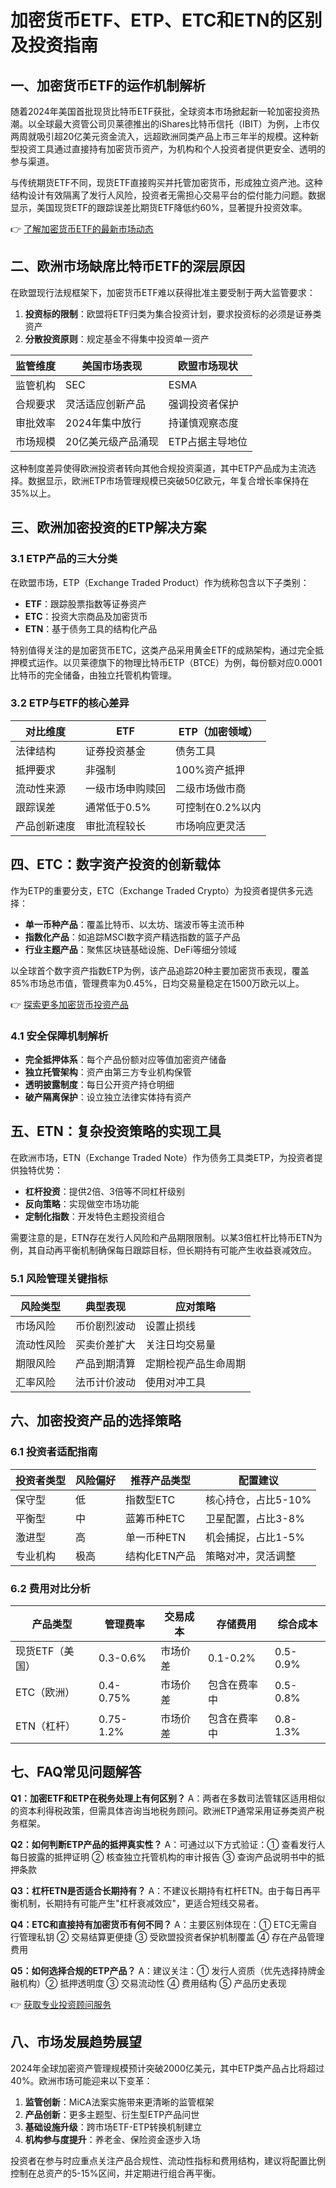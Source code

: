 # 加密货币ETF、ETP、ETC和ETN的区别及投资指南

## 一、加密货币ETF的运作机制解析

随着2024年美国首批现货比特币ETF获批，全球资本市场掀起新一轮加密投资热潮。以全球最大资管公司贝莱德推出的iShares比特币信托（IBIT）为例，上市仅两周就吸引超20亿美元资金流入，远超欧洲同类产品上市三年半的规模。这种新型投资工具通过直接持有加密货币资产，为机构和个人投资者提供更安全、透明的参与渠道。

与传统期货ETF不同，现货ETF直接购买并托管加密货币，形成独立资产池。这种结构设计有效隔离了发行人风险，投资者无需担心交易平台的偿付能力问题。数据显示，美国现货ETF的跟踪误差比期货ETF降低约60%，显著提升投资效率。

👉 [了解加密货币ETF的最新市场动态](https://bit.ly/okx_welcome)

## 二、欧洲市场缺席比特币ETF的深层原因

在欧盟现行法规框架下，加密货币ETF难以获得批准主要受制于两大监管要求：
1. **投资标的限制**：欧盟将ETF归类为集合投资计划，要求投资标的必须是证券类资产
2. **分散投资原则**：规定基金不得集中投资单一资产

| 监管维度       | 美国市场表现         | 欧盟市场现状         |
|----------------|----------------------|----------------------|
| 监管机构       | SEC                  | ESMA                 |
| 合规要求       | 灵活适应创新产品     | 强调投资者保护       |
| 审批效率       | 2024年集中放行       | 持谨慎观察态度       |
| 市场规模       | 20亿美元级产品涌现   | ETP占据主导地位      |

这种制度差异使得欧洲投资者转向其他合规投资渠道，其中ETP产品成为主流选择。数据显示，欧洲ETP市场管理规模已突破50亿欧元，年复合增长率保持在35%以上。

## 三、欧洲加密投资的ETP解决方案

### 3.1 ETP产品的三大分类
在欧盟市场，ETP（Exchange Traded Product）作为统称包含以下子类别：
- **ETF**：跟踪股票指数等证券资产
- **ETC**：投资大宗商品及加密货币
- **ETN**：基于债务工具的结构化产品

特别值得关注的是加密货币ETC，这类产品采用黄金ETF的成熟架构，通过完全抵押模式运作。以贝莱德旗下的物理比特币ETP（BTCE）为例，每份额对应0.0001比特币的完全储备，由独立托管机构管理。

### 3.2 ETP与ETF的核心差异
| 对比维度       | ETF                  | ETP（加密领域）      |
|----------------|----------------------|----------------------|
| 法律结构       | 证券投资基金         | 债务工具             |
| 抵押要求       | 非强制               | 100%资产抵押         |
| 流动性来源     | 一级市场申购赎回     | 二级市场做市商       |
| 跟踪误差       | 通常低于0.5%         | 可控制在0.2%以内     |
| 产品创新速度   | 审批流程较长         | 市场响应更灵活       |

## 四、ETC：数字资产投资的创新载体

作为ETP的重要分支，ETC（Exchange Traded Crypto）为投资者提供多元选择：
- **单一币种产品**：覆盖比特币、以太坊、瑞波币等主流币种
- **指数化产品**：如追踪MSCI数字资产精选指数的篮子产品
- **行业主题产品**：聚焦区块链基础设施、DeFi等细分领域

以全球首个数字资产指数ETP为例，该产品追踪20种主要加密货币表现，覆盖85%市场总市值，管理费率为0.45%，日均交易量稳定在1500万欧元以上。

👉 [探索更多加密货币投资产品](https://bit.ly/okx_welcome)

### 4.1 安全保障机制解析
- **完全抵押体系**：每个产品份额对应等值加密资产储备
- **独立托管架构**：资产由第三方专业机构保管
- **透明披露制度**：每日公开资产持仓明细
- **破产隔离保护**：设立独立法律实体持有资产

## 五、ETN：复杂投资策略的实现工具

在欧洲市场，ETN（Exchange Traded Note）作为债务工具类ETP，为投资者提供独特优势：
- **杠杆投资**：提供2倍、3倍等不同杠杆级别
- **反向策略**：实现做空市场功能
- **定制化指数**：开发特色主题投资组合

需要注意的是，ETN存在发行人风险和产品期限限制。以某3倍杠杆比特币ETN为例，其自动再平衡机制确保每日跟踪目标，但长期持有可能产生收益衰减效应。

### 5.1 风险管理关键指标
| 风险类型       | 典型表现             | 应对策略               |
|----------------|----------------------|------------------------|
| 市场风险       | 币价剧烈波动         | 设置止损线             |
| 流动性风险     | 买卖价差扩大         | 关注日均交易量         |
| 期限风险       | 产品到期清算         | 定期检视产品生命周期   |
| 汇率风险       | 法币计价波动         | 使用对冲工具           |

## 六、加密投资产品的选择策略

### 6.1 投资者适配指南
| 投资者类型     | 风险偏好   | 推荐产品类型       | 配置建议               |
|----------------|------------|--------------------|------------------------|
| 保守型         | 低         | 指数型ETC          | 核心持仓，占比5-10%    |
| 平衡型         | 中         | 蓝筹币种ETC        | 卫星配置，占比3-8%     |
| 激进型         | 高         | 单一币种ETN        | 机会捕捉，占比1-5%     |
| 专业机构       | 极高       | 结构化ETN产品      | 策略对冲，灵活调整     |

### 6.2 费用对比分析
| 产品类型       | 管理费率   | 交易成本   | 存储费用   | 综合成本   |
|----------------|------------|------------|------------|------------|
| 现货ETF（美国） | 0.3-0.6%   | 市场价差   | 0.1-0.2%   | 0.5-0.9%   |
| ETC（欧洲）    | 0.4-0.75%  | 市场价差   | 包含在费率中 | 0.5-0.8%   |
| ETN（杠杆）    | 0.75-1.2%  | 市场价差   | 包含在费率中 | 0.8-1.3%   |

## 七、FAQ常见问题解答

**Q1：加密ETF和ETP在税务处理上有何区别？**
A：两者在多数司法管辖区适用相似的资本利得税政策，但需具体咨询当地税务顾问。欧洲ETP通常采用证券类资产税务框架。

**Q2：如何判断ETP产品的抵押真实性？**
A：可通过以下方式验证：① 查看发行人每日披露的抵押证明 ② 核查独立托管机构的审计报告 ③ 查询产品说明书中的抵押条款

**Q3：杠杆ETN是否适合长期持有？**
A：不建议长期持有杠杆ETN。由于每日再平衡机制，长期持有可能产生"杠杆衰减效应"，更适合短线交易者。

**Q4：ETC和直接持有加密货币有何不同？**
A：主要区别体现在：① ETC无需自行管理私钥 ② 交易结算更便捷 ③ 受欧盟投资者保护机制覆盖 ④ 存在产品管理费用

**Q5：如何选择合规的ETP产品？**
A：建议关注：① 发行人资质（优先选择持牌金融机构）② 抵押透明度 ③ 交易流动性 ④ 费用结构 ⑤ 产品历史表现

👉 [获取专业投资顾问服务](https://bit.ly/okx_welcome)

## 八、市场发展趋势展望

2024年全球加密资产管理规模预计突破2000亿美元，其中ETP类产品占比将超过40%。欧洲市场可能迎来以下变革：
1. **监管创新**：MiCA法案实施带来更清晰的监管框架
2. **产品创新**：更多主题型、衍生型ETP产品问世
3. **基础设施升级**：跨市场ETF-ETP转换机制建立
4. **机构参与度提升**：养老金、保险资金逐步入场

投资者在参与时应重点关注产品合规性、流动性指标和费用结构，建议将配置比例控制在总资产的5-15%区间，并定期进行组合再平衡。